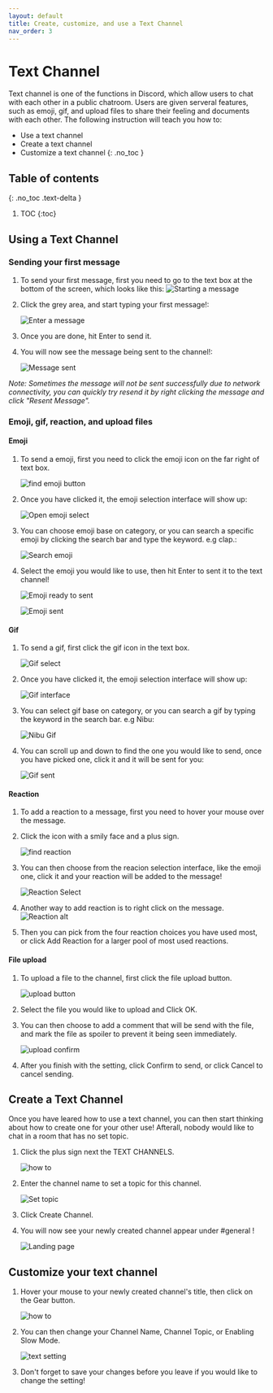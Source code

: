 ```yaml
---
layout: default
title: Create, customize, and use a Text Channel
nav_order: 3
---
```


# Text Channel

Text channel is one of the functions in Discord, which allow users to chat with each other in a public chatroom. Users are given serveral features, such as emoji, gif, and upload files to share their feeling and documents with each other. The following instruction will teach you how to:

- Use a text channel
- Create a text channel
- Customize a text channel
{: .no_toc }

## Table of contents
{: .no_toc .text-delta }

1. TOC
{:toc}


## Using a Text Channel

### Sending your first message

1. To send your first message, first you need to go to the text box at the bottom of the screen, which looks like this:
    ![Starting a message](https://github.com/bobsmithliu/discordfordummies/blob/gh-pages/assets/images/comm-user-doc-pic/text-channel-start-message.PNG?raw=true)

2. Click the grey area, and start typing your first message!:

    ![Enter a message](https://github.com/bobsmithliu/discordfordummies/blob/gh-pages/assets/images/comm-user-doc-pic/text-channel-text-enter.png?raw=true)

3. Once you are done, hit Enter to send it.

4. You will now see the message being sent to the channel!:

    ![Message sent](https://github.com/bobsmithliu/discordfordummies/blob/gh-pages/assets/images/comm-user-doc-pic/text-channel-msg-sent.png?raw=true)

_Note: Sometimes the message will not be sent successfully due to network connectivity, you can quickly try resend it by right clicking the message and click "Resent Message"._

### Emoji, gif, reaction, and upload files

#### Emoji

1. To send a emoji, first you need to click the emoji icon on the far right of text box.

    ![find emoji button](https://github.com/bobsmithliu/discordfordummies/blob/gh-pages/assets/images/comm-user-doc-pic/text-channel-emoji-find.png?raw=true)

2. Once you have clicked it, the emoji selection interface will show up:

    ![Open emoji select](https://github.com/bobsmithliu/discordfordummies/blob/gh-pages/assets/images/comm-user-doc-pic/text-channel-emoji.png?raw=true)

3. You can choose emoji base on category, or you can search a specific emoji by clicking the search bar and type the keyword. e.g clap.:

    ![Search emoji](https://github.com/bobsmithliu/discordfordummies/blob/gh-pages/assets/images/comm-user-doc-pic/text-channel-emoji-search.png?raw=true)

4. Select the emoji you would like to use, then hit Enter to sent it to the text channel!

    ![Emoji ready to sent](https://github.com/bobsmithliu/discordfordummies/blob/gh-pages/assets/images/comm-user-doc-pic/text-channel-emoji-ready-to-send.png?raw=true)

    ![Emoji sent](https://github.com/bobsmithliu/discordfordummies/blob/gh-pages/assets/images/comm-user-doc-pic/text-channel-emoji-sent.png?raw=true)




#### Gif

1. To send a gif, first click the gif icon in the text box.

    ![Gif select](https://github.com/bobsmithliu/discordfordummies/blob/gh-pages/assets/images/comm-user-doc-pic/text-channel-gif-icon.png?raw=true)

2. Once you have clicked it, the emoji selection interface will show up:

    ![Gif interface](https://github.com/bobsmithliu/discordfordummies/blob/gh-pages/assets/images/comm-user-doc-pic/text-channel-gif.png?raw=true)

3. You can select gif base on category, or you can search a gif by typing the keyword in the search bar. e.g Nibu:

    ![Nibu Gif](https://github.com/bobsmithliu/discordfordummies/blob/gh-pages/assets/images/comm-user-doc-pic/text-channel-gif-search.png?raw=true)

4. You can scroll up and down to find the one you would like to send, once you have picked one, click it and it will be sent for you:

    ![Gif sent](https://github.com/bobsmithliu/discordfordummies/blob/gh-pages/assets/images/comm-user-doc-pic/text-channel-gif-sent.png?raw=true)

#### Reaction

1. To add a reaction to a message, first you need to hover your mouse over the message.


2. Click the icon with a smily face and a plus sign.

    ![find reaction](https://github.com/bobsmithliu/discordfordummies/blob/gh-pages/assets/images/comm-user-doc-pic/text-channel-find-reaction.png?raw=true)

3. You can then choose from the reacion selection interface, like the emoji one, click it and your reaction will be added to the message!

    ![Reaction Select](https://github.com/bobsmithliu/discordfordummies/blob/gh-pages/assets/images/comm-user-doc-pic/text-channel-add-reaction.png?raw=true)

4. Another way to add reaction is to right click on the message.
    ![Reaction alt](https://github.com/bobsmithliu/discordfordummies/blob/gh-pages/assets/images/comm-user-doc-pic/text-channel-reaction-alt.png?raw=true)

5. Then you can pick from the four reaction choices you have used most, or click Add Reaction for a larger pool of most used reactions.
    
    
#### File upload

1. To upload a file to the channel, first click the file upload button.

    ![upload button](https://github.com/bobsmithliu/discordfordummies/blob/gh-pages/assets/images/comm-user-doc-pic/text-channel-file-upload-button.png?raw=true)
    
2. Select the file you would like to upload and Click OK.

3. You can then choose to add a comment that will be send with the file, and mark the file as spoiler to prevent it being seen immediately.

    ![upload confirm](https://github.com/bobsmithliu/discordfordummies/blob/gh-pages/assets/images/comm-user-doc-pic/text-channel-file-upload-option.png?raw=true)
    
4. After you finish with the setting, click Confirm to send, or click Cancel to cancel sending.


## Create a Text Channel

Once you have leared how to use a text channel, you can then start thinking about how to create one for your other use! Afterall, nobody would like to chat in a room that has no set topic.

1. Click the plus sign next the TEXT CHANNELS.

    ![how to](https://github.com/bobsmithliu/discordfordummies/blob/gh-pages/assets/images/comm-user-doc-pic/text-channel-create-how-to.png?raw=true)

2. Enter the channel name to set a topic for this channel.

    ![Set topic](https://github.com/bobsmithliu/discordfordummies/blob/gh-pages/assets/images/comm-user-doc-pic/text-channel-create-channel-setting.png?raw=true)

3. Click Create Channel.

4. You will now see your newly created channel appear under #general !
    
    ![Landing page](https://github.com/bobsmithliu/discordfordummies/blob/gh-pages/assets/images/comm-user-doc-pic/text-channel-create-channel-landing.png?raw=true)

## Customize your text channel

1. Hover your mouse to your newly created channel's title, then click on the Gear button.

    ![how to](https://github.com/bobsmithliu/discordfordummies/blob/gh-pages/assets/images/comm-user-doc-pic/text-channel-create-how-to.png?raw=true)

2. You can then change your Channel Name, Channel Topic, or Enabling Slow Mode.

    ![text setting](https://github.com/bobsmithliu/discordfordummies/blob/gh-pages/assets/images/comm-user-doc-pic/text-channel-setting-landing-page.png?raw=true)

3. Don't forget to save your changes before you leave if you would like to change the setting!

